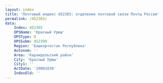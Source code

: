 ```yaml
---
layout: index
title: 'Почтовый индекс 452365: отделение почтовой связи Почты России'
permalink: /452365/
data:
    Index: 452365
    OPSName: 'Красный Урюш'
    OPSType: О
    OPSSubm: 452399
    Region: 'Башкортостан Республика'
    Autonom: ''
    Area: 'Караидельский район'
    City: 'Красный Урюш'
    City1: ''
    ActDate: '20001030'
    IndexOld: ''
---
```

